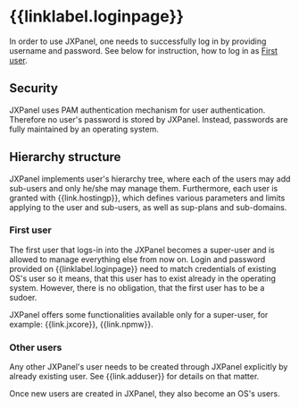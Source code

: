 # {{linklabel.loginpage}}

In order to use JXPanel, one needs to successfully log in by providing username and password.
See below for instruction, how to log in as [First user](#first-user).

## Security

JXPanel uses PAM authentication mechanism for user authentication. Therefore no user's password is stored by JXPanel.
Instead, passwords are fully maintained by an operating system.

## Hierarchy structure

JXPanel implements user's hierarchy tree, where each of the users may add sub-users and only he/she may manage them.
Furthermore, each user is granted with {{link.hostingp}}, which defines various parameters and limits applying to the user and sub-users, as well as sup-plans and sub-domains.

### First user

The first user that logs-in into the JXPanel becomes a super-user and is allowed to manage everything else from now on.
Login and password provided on {{linklabel.loginpage}} need to match credentials of existing OS's user so it means,
that this user has to exist already in the operating system. However, there is no obligation, that the first user has to be a sudoer.

JXPanel offers some functionalities available only for a super-user, for example: {{link.jxcore}}, {{link.npmw}}.

### Other users

Any other JXPanel's user needs to be created through JXPanel explicitly by already existing user.
See {{link.adduser}} for details on that matter.

Once new users are created in JXPanel, they also become an OS's users.
